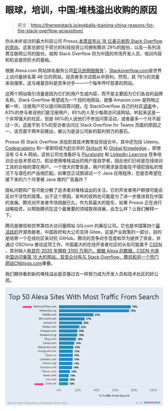 # 眼球，培训，中国:堆栈溢出收购的原因

> 原文：<https://thenewstack.io/eyeballs-training-china-reasons-for-the-stack-overflow-acquisition/>

你从未听说过的最大科技公司 Prosus,[本周宣布以 18 亿美元收购 Stack Overflow 的意向](https://www.prosus.com/news/prosus-to-acquire-stack-overflow-for-us18-billion/)。这家总部位于荷兰的科技投资公司拥有腾讯 29%的股份，以及一系列消费互联网公司的股份。收购 Stack Overflow 将为中国的市场开发人员、培训内容和机会提供巨大的基础。

根据 Alexa.com 网站排名服务公司[亚马逊网络服务](https://aws.amazon.com/?utm_content=inline-mention)’，[Stackoverflow.com](https://stackoverflow.com/)是世界上访问量排名第 48 位的网站，投资者多次试图从中获利。然而，其 76%的流量来自搜索，这与维基百科是竞争对手——一个每年呼吁慈善的网站。

这两个网站吸引流量是因为它们的用户生成内容，而不是主要因为它们各自的品牌名称。Stack Overflow 希望成为一个目的地网站，就像 Amazon.com 是购物之都一样，注册用户可以提问和回答问题。在 StackOverflow 自己的社区[调查](https://insights.stackoverflow.com/survey/2020#community)中，83%的参与者说他们是注册用户，85%的人至少每周访问该网站。听起来这是一个非常强大的社区，但是 66%的人说他们不参加问答活动，或者最多一个月不超过一次。这是不到 5%的受访者访问过 Stack Overflow for Teams 页面的原因之一，该页面于两年前推出，被认为是该公司新的盈利努力的基石。

Prosus 将 Stack Overflow 添加到其技术教育投资组合中，其中还包括 Udemy、 [Codeacademy](https://www.codecademy.com/) 和一家即将成为[的](https://finance.yahoo.com/news/edtech-investor-prosus-skillsoft-incoming-163511855.html)合并的 [Skillsoft](https://www.skillsoft.com) 和 [Global Knowledge](https://www.globalknowledge.com/) 。即使没有 Q & A 网站，这些公司也准备好与 [Pluralsight](https://www.pluralsight.com/) 和 [LinkedIn Learning](https://www.linkedin.com/learning/) 竞争培训企业技术劳动力。假设使用堆栈溢出的用户是自学者，因此他们已经是在线培训工具的合格的潜在用户。一个很大的警告是，用户的需求是否能在不侵犯隐私的情况下与潜在的产品相匹配。如果您正试图调试一个 Java 应用程序，您是否希望在接下来的六个月里被 Java 类的广告轰炸？

隐私问题和广告可能分散了追求者对堆栈溢出的关注。它的开发者用户群很可能会反对干涉性的政策。出于这个原因，宣布的收购也可能是为了进一步推进其在中国的发展。腾讯对开发者市场觊觎已久。作为其最大的股东，如果 Prosus 正在进行战略投资，以帮助腾讯在这个最重要的领域取得进展，会怎么样？让我们解释一下。

腾讯是微信和世界第四大访问量网站 QQ.com 的幕后公司。它也是中国第四个[最活跃的](https://thenewstack.io/alibaba-github-repos-most-active-in-china/)开源贡献者。中国政府和大公司支持 Gitee，这是产业政策的一部分，目的是培育一个在线社区来对抗 GitHub。腾讯的竞争对手百度和华为提供了资金，并通过 OSChina 推动这项工作。中国最大的在线开发者社区的头衔可能属于 [CSDN](https://www.csdn.net/) ，其创始人[称其在 2020 年拥有 3100 万用户。根据 Alexa 的数据，CSDN 也是中国访问量第 15 大的网站，其受众分布与 Stack Overflow、腾讯和另一个热门网站](https://www.prnewswire.com/news-releases/csdn-launches-bitcoin-sv-developer-zone-in-partnership-with-bitcoin-association-301097881.html)[CNblogs.com](https://www.cnblogs.com/)重叠。

我们期待看到新的堆栈溢出是否像过去一样努力成为开发人员和技术社区的好公民。

![](img/05704852069719fec02104070f5bde2a.png)

<svg xmlns:xlink="http://www.w3.org/1999/xlink" viewBox="0 0 68 31" version="1.1"><title>Group</title> <desc>Created with Sketch.</desc></svg>